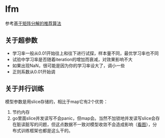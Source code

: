 # lfm
参考[基于矩阵分解的推荐算法](https://www.cnblogs.com/zhangchaoyang/articles/5517186.html)
## 关于超参数
- 学习率一般从0.01开始往上和往下进行试探，样本量不同，最优学习率也不同
- 试验中学习率是否随着iteration的增加而衰减，对效果影响不大
- 如果出现NaN，很可能是因为你的学习率设大了，调小一些
- 正则系数从0.01开始调
## 关于并行训练
模型参数是用slice存储的，相比于map它有2个优势：
1. 节约内存
2. go里面slice并发读写不会panic，但map会。当然不加锁地并发读写slice会存在脏读脏写的问题，但这点数据不一致对模型收敛不会造成影响（[看图](https://github.com/Orisun/lfm/blob/master/train_err.png)），分布式训练框架也都是这么干的。
